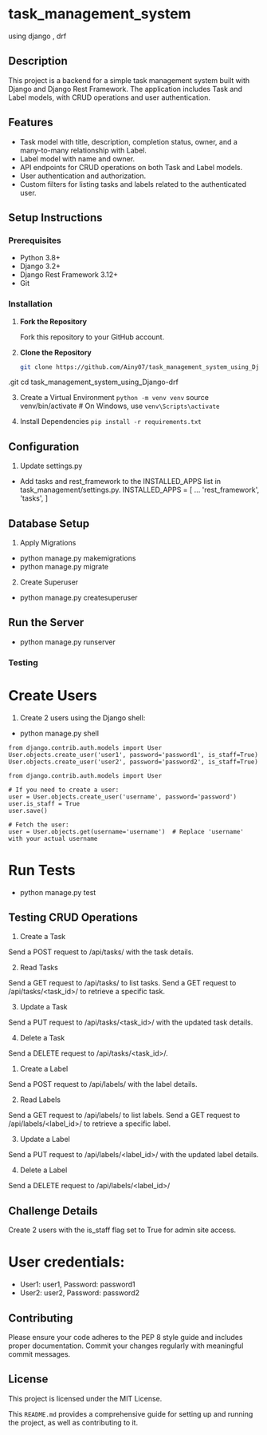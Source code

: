 # task_management_system
using django , drf
## Description

This project is a backend for a simple task management system built with Django and Django Rest Framework. The application includes Task and Label models, with CRUD operations and user authentication.

## Features

- Task model with title, description, completion status, owner, and a many-to-many relationship with Label.
- Label model with name and owner.
- API endpoints for CRUD operations on both Task and Label models.
- User authentication and authorization.
- Custom filters for listing tasks and labels related to the authenticated user.

## Setup Instructions

### Prerequisites

- Python 3.8+
- Django 3.2+
- Django Rest Framework 3.12+
- Git

### Installation

1. **Fork the Repository**

   Fork this repository to your GitHub account.

2. **Clone the Repository**

   ```bash
   git clone https://github.com/Ainy07/task_management_system_using_Django-drf
.git
   cd task_management_system_using_Django-drf


3. Create a Virtual Environment
```python -m venv venv```
source venv/bin/activate   # On Windows, use `venv\Scripts\activate`


4. Install Dependencies
```pip install -r requirements.txt```


## Configuration
1. Update settings.py

- Add tasks and rest_framework to the INSTALLED_APPS list in task_management/settings.py.
INSTALLED_APPS = [
    ...
    'rest_framework',
    'tasks',
]


## Database Setup
1. Apply Migrations

- python manage.py makemigrations
- python manage.py migrate

2. Create Superuser
 
- python manage.py createsuperuser

## Run the Server

- python manage.py runserver

### Testing
# Create Users
1. Create 2 users using the Django shell:
- python manage.py shell
```
from django.contrib.auth.models import User
User.objects.create_user('user1', password='password1', is_staff=True)
User.objects.create_user('user2', password='password2', is_staff=True)

```
```
from django.contrib.auth.models import User

# If you need to create a user:
user = User.objects.create_user('username', password='password')
user.is_staff = True
user.save()

# Fetch the user:
user = User.objects.get(username='username')  # Replace 'username' with your actual username
```
# Run Tests
- python manage.py test


## Testing CRUD Operations
1. Create a Task

Send a POST request to /api/tasks/ with the task details.

2. Read Tasks

Send a GET request to /api/tasks/ to list tasks.
Send a GET request to /api/tasks/<task_id>/ to retrieve a specific task.

3. Update a Task

Send a PUT request to /api/tasks/<task_id>/ with the updated task details.

4. Delete a Task

Send a DELETE request to /api/tasks/<task_id>/.

1. Create a Label

Send a POST request to /api/labels/ with the label details.

2. Read Labels

Send a GET request to /api/labels/ to list labels.
Send a GET request to /api/labels/<label_id>/ to retrieve a specific label.

3. Update a Label

Send a PUT request to /api/labels/<label_id>/ with the updated label details.

4. Delete a Label

Send a DELETE request to /api/labels/<label_id>/



## Challenge Details
Create 2 users with the is_staff flag set to True for admin site access.
# User credentials:
- User1: user1, Password: password1
- User2: user2, Password: password2


## Contributing
Please ensure your code adheres to the PEP 8 style guide and includes proper documentation. Commit your changes regularly with meaningful commit messages.

## License
This project is licensed under the MIT License.


This `README.md` provides a comprehensive guide for setting up and running the project, as well as contributing to it. 